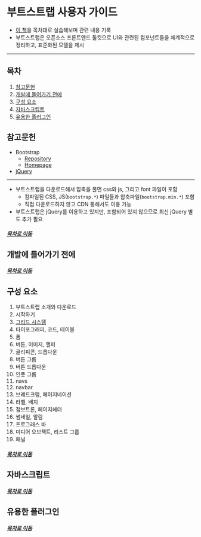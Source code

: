부트스트랩 사용자 가이드
=====
* [이 책](https://book.naver.com/bookdb/book_detail.nhn?bid=7530149)을 목차대로 실습해보며 관련 내용 기록
* 부트스트랩은 오픈소스 프론트엔드 툴킷으로 UI와 관련된 컴포넌트들을 체계적으로 정리하고, 표준화된 모델을 제시
- - -
## 목차
1. [참고문헌](#참고문헌)
2. [개발에 들어가기 전에](#개발에-들어가기-전에)
3. [구성 요소](#구성-요소)
4. [자바스크립트](#자바스크립트)
5. [유용한 플러그인](#유용한-플러그인)

## 참고문헌
* Bootstrap
	* [Repository](https://github.com/twbs)
	* [Homepage](https://getbootstrap.com/)
* [jQuery](https://jquery.com/download/)

- - -
* 부트스트랩을 다운로드해서 압축을 풀면 css와 js, 그리고 font 파일이 포함
	* 컴파일된 CSS, JS(`bootstrap.*`) 파일들과 압축파일(`bootstrap.min.*`) 포함
	* 직접 다운로드하지 않고 CDN 통해서도 이용 가능
* 부트스트랩은 jQuery를 이용하고 있지만, 포함되어 있지 않으므로 최신 jQuery 별도 추가 필요

##### [목차로 이동](#목차)

## 개발에 들어가기 전에


##### [목차로 이동](#목차)

## 구성 요소
1. 부트스트랩 소개와 다운로드
2. 시작하기
3. [그리드 시스템](.docs/ch02_03.md)
4. 타이포그래피, 코드, 테이블
5. 폼
6. 버튼, 이미지, 헬퍼
7. 글리피콘, 드롭다운
8. 버튼 그룹
9. 버튼 드롭다운
10. 인풋 그룹
11. navs
12. navbar
13. 브레드크럼, 페이지네이션
14. 라벨, 배지
15. 점보트론, 페이지헤더
16. 썸네일, 알림
17. 프로그래스 바
18. 미디어 오브젝트, 리스트 그룹
19. 패널

##### [목차로 이동](#목차)

## 자바스크립트


##### [목차로 이동](#목차)

## 유용한 플러그인


##### [목차로 이동](#목차)
